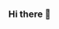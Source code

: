### Hi there 👋

<!--
**PrinceAikinsBaidoo/PrinceAikinsBaidoo** is a ✨ _special_ ✨ repository because its `README.md` (this file) appears on your GitHub profile.

Here are some ideas to get you started:

- 🔭 I’m currently working on some cool python and react projects.

- 🌱 I’m currently learning python, react, Javascript.

- 👯 I’m looking to collaborate on almost anything about programming that I can help with.

- 🤔 I’m looking for help with anything programming related and some master guidance and direction 😀😊⬆️

- 💬 Ask me about mobile and system hacking, webapp pen-testing etc 😇😇

- 📫 How to reach me: +233540407772 or baidooprinceaikins@gmail.com

- 😄 Pronouns: He, him.

- ⚡ Fun fact: I love every system, especially the vulnerable ones, 😍😍😍😍 💖💖, you what I mean 😂😂😋😋🤗🤗
-->
